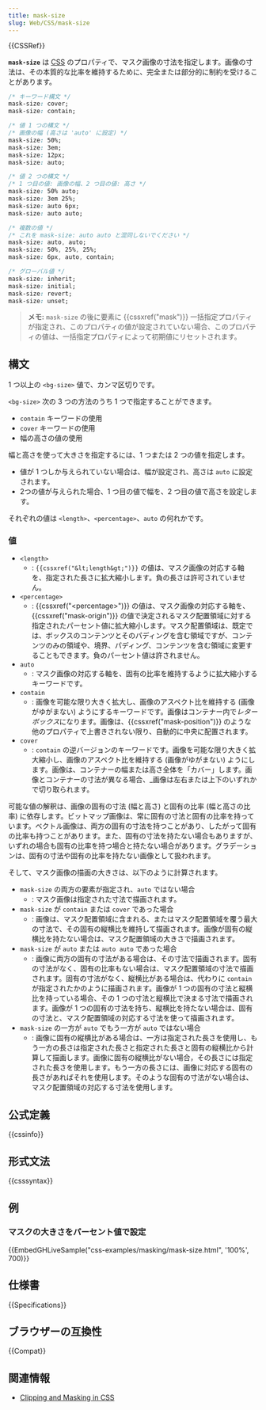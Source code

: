 ```yaml
---
title: mask-size
slug: Web/CSS/mask-size
---
```


{{CSSRef}}

**`mask-size`** は [CSS](/ja/docs/Web/CSS) のプロパティで、マスク画像の寸法を指定します。画像の寸法は、その本質的な比率を維持するために、完全または部分的に制約を受けることがあります。

```css
/* キーワード構文 */
mask-size: cover;
mask-size: contain;

/* 値 1 つの構文 */
/* 画像の幅 (高さは 'auto' に設定) */
mask-size: 50%;
mask-size: 3em;
mask-size: 12px;
mask-size: auto;

/* 値 2 つの構文 */
/* 1 つ目の値: 画像の幅、2 つ目の値: 高さ */
mask-size: 50% auto;
mask-size: 3em 25%;
mask-size: auto 6px;
mask-size: auto auto;

/* 複数の値 */
/* これを mask-size: auto auto と混同しないでください */
mask-size: auto, auto;
mask-size: 50%, 25%, 25%;
mask-size: 6px, auto, contain;

/* グローバル値 */
mask-size: inherit;
mask-size: initial;
mask-size: revert;
mask-size: unset;
```

> **メモ:** `mask-size` の後に要素に {{cssxref("mask")}} 一括指定プロパティが指定され、このプロパティの値が設定されていない場合、このプロパティの値は、一括指定プロパティによって初期値にリセットされます。

## 構文

1 つ以上の `<bg-size>` 値で、カンマ区切りです。

`<bg-size>` 次の 3 つの方法のうち 1 つで指定することができます。

- `contain` キーワードの使用
- `cover` キーワードの使用
- 幅の高さの値の使用

幅と高さを使って大きさを指定するには、1 つまたは 2 つの値を指定します。

- 値が 1 つしか与えられていない場合は、幅が設定され、高さは `auto` に設定されます。
- 2つの値が与えられた場合、1 つ目の値で幅を、2 つ目の値で高さを設定します。

それぞれの値は `<length>`、`<percentage>`、`auto` の何れかです。

### 値

- `<length>`
  - : `{{cssxref("&lt;length&gt;")}}` の値は、マスク画像の対応する軸を、指定された長さに拡大縮小します。負の長さは許可されていません。
- `<percentage>`
  - : {{cssxref("&lt;percentage&gt;")}} の値は、マスク画像の対応する軸を、{{cssxref("mask-origin")}} の値で決定されるマスク配置領域に対する指定されたパーセント値に拡大縮小します。マスク配置領域は、既定では、ボックスのコンテンツとそのパディングを含む領域ですが、コンテンツのみの領域や、境界、パディング、コンテンツを含む領域に変更することもできます。負のパーセント値は許されません。
- `auto`
  - : マスク画像の対応する軸を、固有の比率を維持するように拡大縮小するキーワードです。
- `contain`
  - : 画像を可能な限り大きく拡大し、画像のアスペクト比を維持する (画像がゆがまない) ようにするキーワードです。画像はコンテナー内で*レターボックス*になります。画像は、{{cssxref("mask-position")}} のような他のプロパティで上書きされない限り、自動的に中央に配置されます。
- `cover`
  - : `contain` の逆バージョンのキーワードです。画像を可能な限り大きく拡大縮小し、画像のアスペクト比を維持する (画像がゆがまない) ようにします。画像は、コンテナーの幅または高さ全体を「カバー」します。画像とコンテナーの寸法が異なる場合、_画像は左右または上下のいずれかで切り取られます。

可能な値の解釈は、画像の固有の寸法 (幅と高さ) と固有の比率 (幅と高さの比率) に依存します。ビットマップ画像は、常に固有の寸法と固有の比率を持っています。ベクトル画像は、両方の固有の寸法を持つことがあり、したがって固有の比率も持つことがあります。また、固有の寸法を持たない場合もありますが、いずれの場合も固有の比率を持つ場合と持たない場合があります。グラデーションは、固有の寸法や固有の比率を持たない画像として扱われます。

そして、マスク画像の描画の大きさは、以下のように計算されます。

- `mask-size` の両方の要素が指定され、`auto` ではない場合
  - : マスク画像は指定された寸法で描画されます。
- `mask-size` が `contain` または `cover` であった場合
  - : 画像は、マスク配置領域に含まれる、またはマスク配置領域を覆う最大の寸法で、その固有の縦横比を維持して描画されます。画像が固有の縦横比を持たない場合は、マスク配置領域の大きさで描画されます。
- `mask-size` が `auto` または `auto auto` であった場合
  - : 画像に両方の固有の寸法がある場合は、その寸法で描画されます。固有の寸法がなく、固有の比率もない場合は、マスク配置領域の寸法で描画されます。固有の寸法がなく、縦横比がある場合は、代わりに `contain` が指定されたかのように描画されます。画像が 1 つの固有の寸法と縦横比を持っている場合、その 1 つの寸法と縦横比で決まる寸法で描画されます。画像が 1 つの固有の寸法を持ち、縦横比を持たない場合は、固有の寸法と、マスク配置領域の対応する寸法を使って描画されます。
- `mask-size` の一方が `auto` でもう一方が `auto` ではない場合
  - : 画像に固有の縦横比がある場合は、一方は指定された長さを使用し、もう一方の長さは指定された長さと指定された長さと固有の縦横比から計算して描画します。画像に固有の縦横比がない場合，その長さには指定された長さを使用します。もう一方の長さには、画像に対応する固有の長さがあればそれを使用します。そのような固有の寸法がない場合は、マスク配置領域の対応する寸法を使用します。

## 公式定義

{{cssinfo}}

## 形式文法

{{csssyntax}}

## 例

### マスクの大きさをパーセント値で設定

{{EmbedGHLiveSample("css-examples/masking/mask-size.html", '100%', 700)}}

## 仕様書

{{Specifications}}

## ブラウザーの互換性

{{Compat}}

## 関連情報

- [Clipping and Masking in CSS](https://css-tricks.com/clipping-masking-css/)
